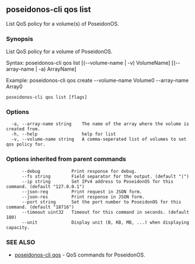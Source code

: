 ## poseidonos-cli qos list

List QoS policy for a volume(s) of PoseidonOS.

### Synopsis


List QoS policy for a volume of PoseidonOS.

Syntax: 
	poseidonos-cli qos list [(--volume-name | -v) VolumeName] [(--array-name | -a) ArrayName]

Example: 
	poseidonos-cli qos create --volume-name Volume0 --array-name Array0
          

```
poseidonos-cli qos list [flags]
```

### Options

```
  -a, --array-name string    The name of the array where the volume is created from.
  -h, --help                 help for list
  -v, --volume-name string   A comma-seperated list of volumes to set qos policy for.
```

### Options inherited from parent commands

```
      --debug            Print response for debug.
      --fs string        Field separator for the output. (default "|")
      --ip string        Set IPv4 address to PoseidonOS for this command. (default "127.0.0.1")
      --json-req         Print request in JSON form.
      --json-res         Print response in JSON form.
      --port string      Set the port number to PoseidonOS for this command. (default "18716")
      --timeout uint32   Timeout for this command in seconds. (default 180)
      --unit             Display unit (B, KB, MB, ...) when displaying capacity.
```

### SEE ALSO

* [poseidonos-cli qos](poseidonos-cli_qos.md)	 - QoS commands for PoseidonOS.

